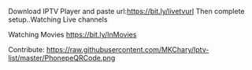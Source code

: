 Download IPTV Player and paste url:https://bit.ly/livetvurl
Then complete setup..Watching Live channels

Watching Movies https://bit.ly/InMovies


Contribute:
https://raw.githubusercontent.com/MKChary/Iptv-list/master/PhonepeQRCode.png

